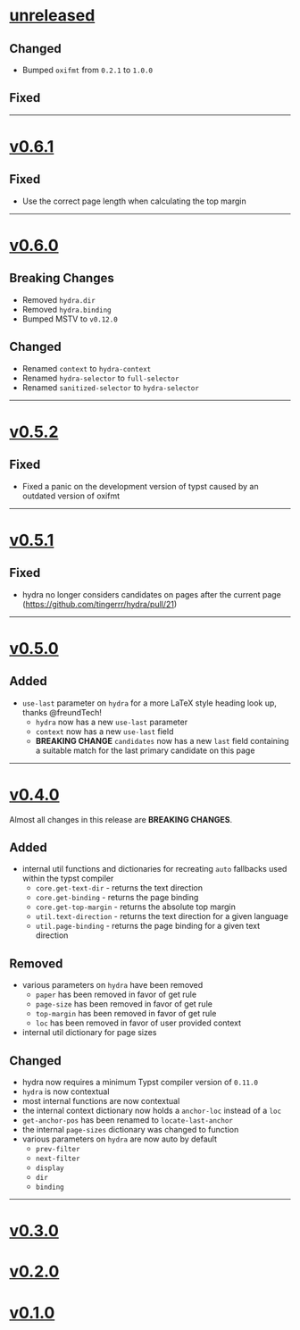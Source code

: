 # [unreleased](https://github.com/tingerrr/hydra/releases/tags/)

## Changed
- Bumped `oxifmt` from `0.2.1` to `1.0.0`

## Fixed

---

# [v0.6.1](https://github.com/tingerrr/hydra/releases/tags/v0.6.1)
## Fixed
- Use the correct page length when calculating the top margin

---

# [v0.6.0](https://github.com/tingerrr/hydra/releases/tags/v0.6.0)

## Breaking Changes
- Removed `hydra.dir`
- Removed `hydra.binding`
- Bumped MSTV to `v0.12.0`

## Changed
- Renamed `context` to `hydra-context`
- Renamed `hydra-selector` to `full-selector`
- Renamed `sanitized-selector` to `hydra-selector`

---

# [v0.5.2](https://github.com/tingerrr/hydra/releases/tags/v0.5.2)
## Fixed
- Fixed a panic on the development version of typst caused by an outdated version of oxifmt

---

# [v0.5.1](https://github.com/tingerrr/hydra/releases/tags/v0.5.1)
## Fixed
- hydra no longer considers candidates on pages after the current page (https://github.com/tingerrr/hydra/pull/21)

---

# [v0.5.0](https://github.com/tingerrr/hydra/releases/tags/v0.5.0)
## Added
- `use-last` parameter on `hydra` for a more LaTeX style heading look up, thanks @freundTech!
  - `hydra` now has a new `use-last` parameter
  - `context` now has a new `use-last` field
  - **BREAKING CHANGE** `candidates` now has a new `last` field containing a suitable match for the last primary candidate on this page

---

# [v0.4.0](https://github.com/tingerrr/hydra/releases/tags/v0.4.0)
Almost all changes in this release are **BREAKING CHANGES**.

## Added
- internal util functions and dictionaries for recreating `auto` fallbacks used within the typst
  compiler
  - `core.get-text-dir` - returns the text direction
  - `core.get-binding` - returns the page binding
  - `core.get-top-margin` - returns the absolute top margin
  - `util.text-direction` - returns the text direction for a given language
  - `util.page-binding` - returns the page binding for a given text direction

## Removed
- various parameters on `hydra` have been removed
  - `paper` has been removed in favor of get rule
  - `page-size` has been removed in favor of get rule
  - `top-margin` has been removed in favor of get rule
  - `loc` has been removed in favor of user provided context
- internal util dictionary for page sizes

## Changed
- hydra now requires a minimum Typst compiler version of `0.11.0`
- `hydra` is now contextual
- most internal functions are now contextual
- the internal context dictionary now holds a `anchor-loc` instead of a `loc`
- `get-anchor-pos` has been renamed to `locate-last-anchor`
- the internal `page-sizes` dictionary was changed to function
- various parameters on `hydra` are now auto by default
  - `prev-filter`
  - `next-filter`
  - `display`
  - `dir`
  - `binding`

---

# [v0.3.0](https://github.com/tingerrr/hydra/releases/tags/v0.3.0)

# [v0.2.0](https://github.com/tingerrr/hydra/releases/tags/v0.2.0)

# [v0.1.0](https://github.com/tingerrr/hydra/releases/tags/v0.1.0)
